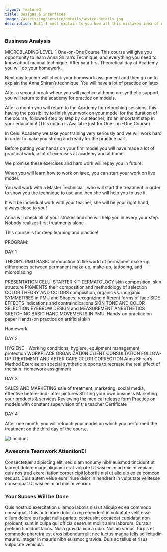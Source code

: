```yaml
---
layout: featured
title: Designs & interfaces
image: /assets/img/service/details/sevice-details.jpg
description: But1 I must explain to you how all this mistaken idea of denouncing pleasure and praising pain was born and I will give you a complete.
---
```


<div class="row">
    <div class="col-md-12">
        <div class="service-details mb-40">
            <h3>Business Analysis</h3>
            <p>MICROBLADING LEVEL-1
One-on-One Course
This course will give you opportunity to learn Anna Shiran’s Technique, and everything you need to know about manual technique.
After your first Theoretical day at Academy you will do your homework.


Next day teacher will check your homework assignment and then go on to explain the Anna Shiran’s technique. You will have a lot of practice on latex.


After a second break where you will practice at home on synthetic support, you will return to the academy for practice on models. 


After a month you will return to the Academy for retouching sessions, this having the possibility to finish your work on your model for the duration of the course, followed step by step by our teacher, it’s an important step in your education!
(This option is Available just for One- on -One Course)



In Celui Academy we take your training very seriously and we will work hard in order to make you strong and ready for the practice part. 



Before putting your hands on your first model you will have made a lot of practical work, a lot of exercises at academy and at home.



We promise these exercises and hard work will repay you in future.



When you will learn how to work on latex, you can start your work on live model.



You will work with a Master Technician, who will start the treatment in order to show you the technique to use and then she will help you to use it.



It will be individual work with your teacher, she will be your right hand, always close to you!

Anna will check all of your strokes and she will help you in every your step. Nobody realizes first treatments alone. 

This course is for deep learning and practice!



PROGRAM:



DAY 1



THEORY. PMU BASIC
introduction to the world of permanent make-up, differences between permanent make-up, make-up, tattooing, and microblading 

PRESENTATION CELUI STARTER KIT
DERMATOLOGY skin composition, skin structure
PIGMENTS their composition and methodology of selection
COLOR THEORY AND COLORS composition, organic vs. inorganic
SYMMETRIES in PMU and Shapes:                          recognizing different forms of face
SIDE EFFECTS indications and contraindications 
SKIN TONE AND COLOR SELECTION
EYEBROW DESIGN and MEASUREMENT
ANESTHETICS
SKETCHING BASIC HAND MOVEMENTS IN PMU.
Hands-on practice on paper
Hands-on practice on artificial skin


Homework





DAY 2

HYGIENE - Working conditions, hygiene, equipment management, protection
WORKPLACE ORGANIZATION 
CLIENT CONSULTATION 
FOLLOW-UP TREATMENT AND AFTER CARE
COLOR CORRECTION 
Anna Shiran’s Method
Exercise on special synthetic supports to recreate the real effect of the skin.
Homework assignment


DAY 3

SALES AND MARKETING sale of treatment, marketing, social media, effective before-and- after pictures
Starting your own business
Marketing your products & services
Reviewing the medical release form
Practice on models with constant supervision of the teacher
Certificate


DAY 4

After one month, you will retouch your model on which you performed the treatment on the third day of the course.</p>
        </div>
    </div>
</div>
<div class="row">
    <div class="col-xl-6 col-lg-12">
        <div class="s-details-img mb-30">
            <img src="{{site.baseurl}}/assets/img/service/details/01.jpg" alt="tincidunt">
        </div>
    </div>
    <div class="col-xl-6 col-lg-12">
        <div class="service-details mb-40">
            <h3>Awesome Teamwork AttentionDI</h3>
            <p>Consectetuer adipiscing elit, sed diam nonumy nibh euismod tincidunt ut laoreet dolore mage aliquami erat volpate Ut
            wisi enim ad minim veniam, quis nos trud exerci tation corper cipit lobortis nisl ut aliq uip ex ea comcon sequat. Duis
            autem velue eum iriure dolor in hendrerit in vulputate velitesse conse quat Ut wisi enim ad minim veniam.</p>
        </div>
    </div>
</div>
<div class="service-details mb-30">
    <h3>Your Succes Will be Done</h3>
    <p>Quis nostrud exercitation ullamco laboris nisi ut aliquip ex ea commodo consequat. Duis
        aute irure dolor in reprehenderit
        in voluptate velit esse cillum dolore eu fugiat nulla pariatu cepteusint occaecat
        cupidatat non proident, sunt in culpa qui
        officia deserunt mollit anim laborum. Curatur pretium tincidunt lacus. Nulla gravida
        orci a odio. Nullam varius, turpis et
        commodo pharetra est eros bibendum elit nec luctus magna felis sollicitudin mauris.
        Integer in mauris nibh euismod gravida.
        Duis ac tellus et risus vulputate vehicula.</p>
</div>